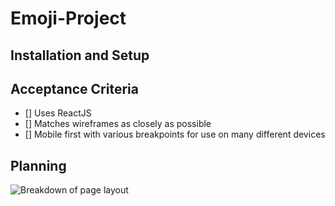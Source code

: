 # Emoji-Project

## Installation and Setup

## Acceptance Criteria

- [] Uses ReactJS
- [] Matches wireframes as closely as possible
- [] Mobile first with various breakpoints for use on many different devices

## Planning 
![Breakdown of page layout](https://i.imgur.com/A2x7Azq.png)